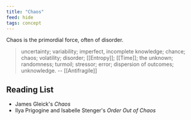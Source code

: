 ```yaml
---
title: "Chaos"
feed: hide
tags: concept
---
```


Chaos is the primordial force, often of disorder. 

> uncertainty; variability; imperfect, incomplete knowledge; chance; chaos; volatility; disorder; [[Entropy]]; [[Time]]; the unknown; randomness; turmoil; stressor; error; dispersion of outcomes; unknowledge. -- [[Antifragile]]



## Reading List

* James Gleick's _Chaos_ 
* Ilya Prigogine and Isabelle Stenger's _Order Out of Chaos_